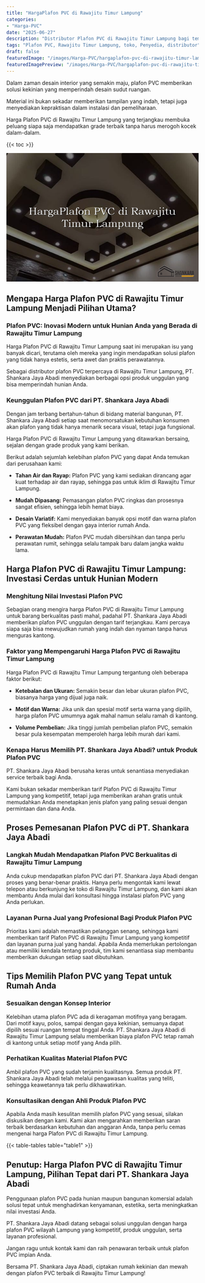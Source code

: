 ```yaml
---
title: "HargaPlafon PVC di Rawajitu Timur Lampung"
categories:
- "Harga-PVC"
date: "2025-06-27"
description: "Distributor Plafon PVC di Rawajitu Timur Lampung bagi tempat tinggal, kantor, serta toko. Produk unggulan, beragam motif, variasi warna elegan, dengan layanan instalasi oleh teknisi berpengalaman serta garansi resmi!|Jasa distribusi Plafon PVC di Rawajitu Timur Lampung bagi kebutuhan tempat tinggal, perkantoran, maupun toko, beserta produk berkualitas dan penempatan oleh tim berpengalaman dan kepastian resmi.|Solusi Plafon PVC di Rawajitu Timur Lampung yang andal untuk tempat tinggal, kantor, serta ritel, dengan material unggulan dan penempatan oleh tenaga ahli berpengalaman dan jaminan resmi.|Penjualan Plafon PVC di Rawajitu Timur Lampung bagi hunian, perkantoran, serta gerai, beserta material terbaik dan pemasangan dikerjakan oleh tim berpengalaman, lengkap beserta garansi resmi.}"
tags: "Plafon PVC, Rawajitu Timur Lampung, toko, Penyedia, distributor"
draft: false
featuredImage: "/images/Harga-PVC/hargaplafon-pvc-di-rawajitu-timur-lampung.png"
featuredImagePreview: "/images/Harga-PVC/hargaplafon-pvc-di-rawajitu-timur-lampung.png"
---
```


Dalam zaman desain interior yang semakin maju, plafon PVC memberikan solusi kekinian yang memperindah desain sudut ruangan.

Material ini bukan sekadar memberikan tampilan yang indah, tetapi juga menyediakan kepraktisan dalam instalasi dan pemeliharaan.

Harga Plafon PVC di Rawajitu Timur Lampung yang terjangkau membuka peluang siapa saja mendapatkan grade terbaik tanpa harus merogoh kocek dalam-dalam.

{{< toc >}}

![HargaPlafon PVC di Rawajitu Timur Lampung](/images/Harga-PVC/HargaPlafon-PVC-di-Rawajitu-Timur-Lampung.png)

## Mengapa Harga Plafon PVC di Rawajitu Timur Lampung Menjadi Pilihan Utama?

### Plafon PVC: Inovasi Modern untuk Hunian Anda yang Berada di Rawajitu Timur Lampung

Harga Plafon PVC di Rawajitu Timur Lampung saat ini merupakan isu yang banyak dicari, terutama oleh mereka yang ingin mendapatkan solusi plafon yang tidak hanya estetis, serta awet dan praktis perawatannya.

Sebagai distributor plafon PVC terpercaya di Rawajitu Timur Lampung, PT. Shankara Jaya Abadi menyediakan berbagai opsi produk unggulan yang bisa memperindah hunian Anda.

### Keunggulan Plafon PVC dari PT. Shankara Jaya Abadi

Dengan jam terbang bertahun-tahun di bidang material bangunan, PT. Shankara Jaya Abadi setiap saat menomorsatukan kebutuhan konsumen akan plafon yang tidak hanya menarik secara visual, tetapi juga fungsional.

Harga Plafon PVC di Rawajitu Timur Lampung yang ditawarkan bersaing, sejalan dengan grade produk yang kami berikan.

Berikut adalah sejumlah kelebihan plafon PVC yang dapat Anda temukan dari perusahaan kami:

- **Tahan Air dan Rayap:** Plafon PVC yang kami sediakan dirancang agar kuat terhadap air dan rayap, sehingga pas untuk iklim di Rawajitu Timur Lampung.

- **Mudah Dipasang:** Pemasangan plafon PVC ringkas dan prosesnya sangat efisien, sehingga lebih hemat biaya.

- **Desain Variatif:** Kami menyediakan banyak opsi motif dan warna plafon PVC yang fleksibel dengan gaya interior rumah Anda.

- **Perawatan Mudah:** Plafon PVC mudah dibersihkan dan tanpa perlu perawatan rumit, sehingga selalu tampak baru dalam jangka waktu lama.

## Harga Plafon PVC di Rawajitu Timur Lampung: Investasi Cerdas untuk Hunian Modern

### Menghitung Nilai Investasi Plafon PVC

Sebagian orang mengira harga Plafon PVC di Rawajitu Timur Lampung untuk barang berkualitas pasti mahal, padahal PT. Shankara Jaya Abadi memberikan plafon PVC unggulan dengan tarif terjangkau. Kami percaya siapa saja bisa mewujudkan rumah yang indah dan nyaman tanpa harus menguras kantong.

### Faktor yang Mempengaruhi Harga Plafon PVC di Rawajitu Timur Lampung

Harga Plafon PVC di Rawajitu Timur Lampung tergantung oleh beberapa faktor berikut:

- **Ketebalan dan Ukuran:** Semakin besar dan lebar ukuran plafon PVC, biasanya harga yang dijual juga naik.

- **Motif dan Warna:** Jika unik dan spesial motif serta warna yang dipilih, harga plafon PVC umumnya agak mahal namun selalu ramah di kantong.

- **Volume Pembelian:** Jika tinggi jumlah pembelian plafon PVC, semakin besar pula kesempatan memperoleh harga lebih murah dari kami.

### Kenapa Harus Memilih PT. Shankara Jaya Abadi? untuk Produk Plafon PVC

PT. Shankara Jaya Abadi berusaha keras untuk senantiasa menyediakan service terbaik bagi Anda.

Kami bukan sekadar memberikan tarif Plafon PVC di Rawajitu Timur Lampung yang kompetitif, tetapi juga memberikan arahan gratis untuk memudahkan Anda menetapkan jenis plafon yang paling sesuai dengan permintaan dan dana Anda.

## Proses Pemesanan Plafon PVC di PT. Shankara Jaya Abadi

### Langkah Mudah Mendapatkan Plafon PVC Berkualitas di Rawajitu Timur Lampung

Anda cukup mendapatkan plafon PVC dari PT. Shankara Jaya Abadi dengan proses yang benar-benar praktis. Hanya perlu mengontak kami lewat telepon atau berkunjung ke toko di Rawajitu Timur Lampung, dan kami akan membantu Anda mulai dari konsultasi hingga instalasi plafon PVC yang Anda perlukan.

### Layanan Purna Jual yang Profesional Bagi Produk Plafon PVC

Prioritas kami adalah memastikan pelanggan senang, sehingga kami memberikan tarif Plafon PVC di Rawajitu Timur Lampung yang kompetitif dan layanan purna jual yang handal. Apabila Anda memerlukan pertolongan atau memiliki kendala tentang produk, tim kami senantiasa siap membantu memberikan dukungan setiap saat dibutuhkan.

## Tips Memilih Plafon PVC yang Tepat untuk Rumah Anda

### Sesuaikan dengan Konsep Interior

Kelebihan utama plafon PVC ada di keragaman motifnya yang beragam. Dari motif kayu, polos, sampai dengan gaya kekinian, semuanya dapat dipilih sesuai ruangan tempat tinggal Anda. PT. Shankara Jaya Abadi di Rawajitu Timur Lampung selalu memberikan biaya plafon PVC tetap ramah di kantong untuk setiap motif yang Anda pilih.

### Perhatikan Kualitas Material Plafon PVC

Ambil plafon PVC yang sudah terjamin kualitasnya. Semua produk PT. Shankara Jaya Abadi telah melalui pengawasan kualitas yang teliti, sehingga keawetannya tak perlu dikhawatirkan.

### Konsultasikan dengan Ahli Produk Plafon PVC

Apabila Anda masih kesulitan memilih plafon PVC yang sesuai, silakan diskusikan dengan kami. Kami akan mengarahkan memberikan saran terbaik berdasarkan kebutuhan dan anggaran Anda, tanpa perlu cemas mengenai harga Plafon PVC di Rawajitu Timur Lampung.

{{< table-tables table="table1" >}}

## Penutup: Harga Plafon PVC di Rawajitu Timur Lampung, Pilihan Tepat dari PT. Shankara Jaya Abadi

Penggunaan plafon PVC pada hunian maupun bangunan komersial adalah solusi tepat untuk menghadirkan kenyamanan, estetika, serta meningkatkan nilai investasi Anda.

PT. Shankara Jaya Abadi datang sebagai solusi unggulan dengan harga plafon PVC wilayah Lampung yang kompetitif, produk unggulan, serta layanan profesional.

Jangan ragu untuk kontak kami dan raih penawaran terbaik untuk plafon PVC impian Anda.

Bersama PT. Shankara Jaya Abadi, ciptakan rumah kekinian dan mewah dengan plafon PVC terbaik di Rawajitu Timur Lampung!
